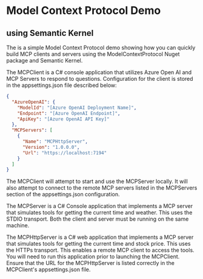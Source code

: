 # Model Context Protocol Demo
## using Semantic Kernel

The is a simple Model Context Protocol demo showing how you can quickly build MCP clients and servers using the ModelContextProtocol Nuget package and Semantic Kernel.

The MCPClient is a C# console application that utilizes Azure Open AI and MCP Servers to respond to questions. Configuration for the client is stored in the appsettings.json file described below:

```json
{
  "AzureOpenAI": {
    "ModelId": "[Azure OpenAI Deployment Name]",
    "Endpoint": "[Azure OpenAI Endpoint]",
    "ApiKey": "[Azure OpenAI API Key]"
  },
  "MCPServers": [
    {
      "Name": "MCPHttpServer",
      "Version": "1.0.0.0",
      "Url": "https://localhost:7194"
    }
  ]
}
```
The MCPClient will attempt to start and use the MCPServer locally. It will also attempt to connect to the remote MCP servers listed in the MCPServers section of the appsettings.json configuration.

The MCPServer is a C# Console application that implements a MCP server that simulates tools for getting the current time and weather. This uses the STDIO transport. Both the client and server must be running on the same machine.

The MCPHttpServer is a C# web application that implements a MCP server that simulates tools for getting the current time and stock price. This uses the HTTPs transport. This enables a remote MCP client to access the tools. You will need to run this application prior to launching the MCPClient. Ensure that the URL for the MCPHttpServer is listed correctly in the MCPClient's appsettings.json file.

